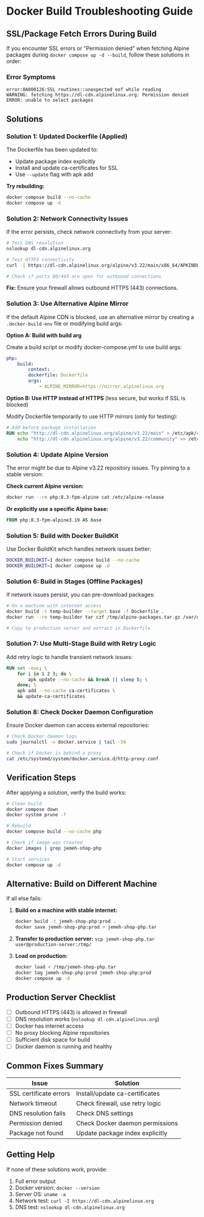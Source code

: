 # Docker Build Troubleshooting Guide

## SSL/Package Fetch Errors During Build

If you encounter SSL errors or "Permission denied" when fetching Alpine packages during `docker compose up -d --build`, follow these solutions in order:

### Error Symptoms

```
error:0A000126:SSL routines::unexpected eof while reading
WARNING: fetching https://dl-cdn.alpinelinux.org: Permission denied
ERROR: unable to select packages
```

## Solutions

### Solution 1: Updated Dockerfile (Applied)

The Dockerfile has been updated to:

-   Update package index explicitly
-   Install and update ca-certificates for SSL
-   Use `--update` flag with apk add

**Try rebuilding:**

```bash
docker compose build --no-cache
docker compose up -d
```

### Solution 2: Network Connectivity Issues

If the error persists, check network connectivity from your server:

```bash
# Test DNS resolution
nslookup dl-cdn.alpinelinux.org

# Test HTTPS connectivity
curl -I https://dl-cdn.alpinelinux.org/alpine/v3.22/main/x86_64/APKINDEX.tar.gz

# Check if ports 80/443 are open for outbound connections
```

**Fix:** Ensure your firewall allows outbound HTTPS (443) connections.

### Solution 3: Use Alternative Alpine Mirror

If the default Alpine CDN is blocked, use an alternative mirror by creating a `.docker-build-env` file or modifying build args:

**Option A: Build with build arg**

Create a build script or modify docker-compose.yml to use build args:

```yaml
php:
    build:
        context: .
        dockerfile: Dockerfile
        args:
            - ALPINE_MIRROR=https://mirror.alpinelinux.org
```

**Option B: Use HTTP instead of HTTPS** (less secure, but works if SSL is blocked)

Modify Dockerfile temporarily to use HTTP mirrors (only for testing):

```dockerfile
# Add before package installation
RUN echo "http://dl-cdn.alpinelinux.org/alpine/v3.22/main" > /etc/apk/repositories && \
    echo "http://dl-cdn.alpinelinux.org/alpine/v3.22/community" >> /etc/apk/repositories
```

### Solution 4: Update Alpine Version

The error might be due to Alpine v3.22 repository issues. Try pinning to a stable version:

**Check current Alpine version:**

```bash
docker run --rm php:8.3-fpm-alpine cat /etc/alpine-release
```

**Or explicitly use a specific Alpine base:**

```dockerfile
FROM php:8.3-fpm-alpine3.19 AS base
```

### Solution 5: Build with Docker BuildKit

Use Docker BuildKit which handles network issues better:

```bash
DOCKER_BUILDKIT=1 docker compose build --no-cache
DOCKER_BUILDKIT=1 docker compose up -d
```

### Solution 6: Build in Stages (Offline Packages)

If network issues persist, you can pre-download packages:

```bash
# On a machine with internet access
docker build -t temp-builder --target base -f Dockerfile .
docker run --rm temp-builder tar czf /tmp/alpine-packages.tar.gz /var/cache/apk

# Copy to production server and extract in Dockerfile
```

### Solution 7: Use Multi-Stage Build with Retry Logic

Add retry logic to handle transient network issues:

```dockerfile
RUN set -eux; \
    for i in 1 2 3; do \
        apk update --no-cache && break || sleep 5; \
    done; \
    apk add --no-cache ca-certificates \
    && update-ca-certificates
```

### Solution 8: Check Docker Daemon Configuration

Ensure Docker daemon can access external repositories:

```bash
# Check Docker daemon logs
sudo journalctl -u docker.service | tail -50

# Check if Docker is behind a proxy
cat /etc/systemd/system/docker.service.d/http-proxy.conf
```

## Verification Steps

After applying a solution, verify the build works:

```bash
# Clean build
docker compose down
docker system prune -f

# Rebuild
docker compose build --no-cache php

# Check if image was created
docker images | grep jemeh-shop-php

# Start services
docker compose up -d
```

## Alternative: Build on Different Machine

If all else fails:

1. **Build on a machine with stable internet:**

    ```bash
    docker build -t jemeh-shop-php:prod .
    docker save jemeh-shop-php:prod > jemeh-shop-php.tar
    ```

2. **Transfer to production server:**
   `scp jemeh-shop-php.tar user@production-server:/tmp/`

3. **Load on production:**
    ```bash
    docker load < /tmp/jemeh-shop-php.tar
    docker tag jemeh-shop-php:prod jemeh-shop-php:prod
    docker compose up -d
    ```

## Production Server Checklist

-   [ ] Outbound HTTPS (443) is allowed in firewall
-   [ ] DNS resolution works (`nslookup dl-cdn.alpinelinux.org`)
-   [ ] Docker has internet access
-   [ ] No proxy blocking Alpine repositories
-   [ ] Sufficient disk space for build
-   [ ] Docker daemon is running and healthy

## Common Fixes Summary

| Issue                  | Solution                        |
| ---------------------- | ------------------------------- |
| SSL certificate errors | Install/update ca-certificates  |
| Network timeout        | Check firewall, use retry logic |
| DNS resolution fails   | Check DNS settings              |
| Permission denied      | Check Docker daemon permissions |
| Package not found      | Update package index explicitly |

## Getting Help

If none of these solutions work, provide:

1. Full error output
2. Docker version: `docker --version`
3. Server OS: `uname -a`
4. Network test: `curl -I https://dl-cdn.alpinelinux.org`
5. DNS test: `nslookup dl-cdn.alpinelinux.org`
